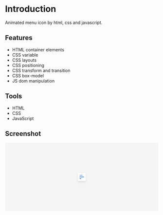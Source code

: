 # Introduction

Animated menu icon by html, css and javascript.

## Features

- HTML container elements
- CSS variable
- CSS layouts
- CSS positioning
- CSS transform and transition
- CSS box-model
- JS dom manipulation

## Tools

- HTML
- CSS
- JavaScript

## Screenshot

![Screenshot of animated menu icon exercise](./preview.png)
